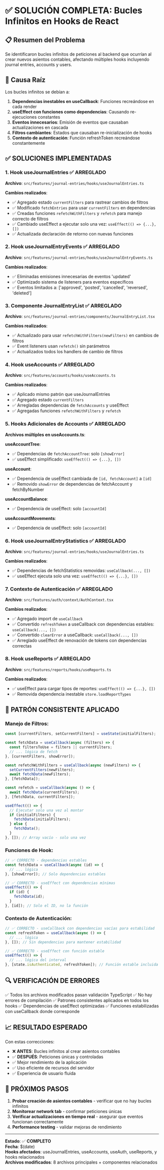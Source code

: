 # ✅ SOLUCIÓN COMPLETA: Bucles Infinitos en Hooks de React

## 📋 Resumen del Problema

Se identificaron bucles infinitos de peticiones al backend que ocurrían al crear nuevos asientos contables, afectando múltiples hooks incluyendo journal entries, accounts y users.

## 🔧 Causa Raíz

Los bucles infinitos se debían a:

1. **Dependencias inestables en useCallback**: Funciones recreándose en cada render
2. **useEffect con funciones como dependencias**: Causando re-ejecuciones constantes
3. **Eventos innecesarios**: Emisión de eventos que causaban actualizaciones en cascada
4. **Filtros cambiantes**: Estados que causaban re-inicialización de hooks
5. **Contexto de autenticación**: Función refreshToken recreándose constantemente

## ✅ SOLUCIONES IMPLEMENTADAS

### 1. Hook useJournalEntries ✅ ARREGLADO

**Archivo**: `src/features/journal-entries/hooks/useJournalEntries.ts`

**Cambios realizados**:
- ✅ Agregado estado `currentFilters` para rastrear cambios de filtros
- ✅ Modificado `fetchEntries` para usar `currentFilters` en dependencias
- ✅ Creadas funciones `refetchWithFilters` y `refetch` para manejo correcto de filtros
- ✅ Cambiado useEffect a ejecutar solo una vez: `useEffect(() => {...}, [])`
- ✅ Actualizada declaración de retorno con nuevas funciones

### 2. Hook useJournalEntryEvents ✅ ARREGLADO

**Archivo**: `src/features/journal-entries/hooks/useJournalEntryEvents.ts`

**Cambios realizados**:
- ✅ Eliminadas emisiones innecesarias de eventos 'updated'
- ✅ Optimizado sistema de listeners para eventos específicos
- ✅ Eventos limitados a: ['approved', 'posted', 'cancelled', 'reversed', 'deleted']

### 3. Componente JournalEntryList ✅ ARREGLADO

**Archivo**: `src/features/journal-entries/components/JournalEntryList.tsx`

**Cambios realizados**:
- ✅ Actualizado para usar `refetchWithFilters(newFilters)` en cambios de filtros
- ✅ Event listeners usan `refetch()` sin parámetros
- ✅ Actualizados todos los handlers de cambio de filtros

### 4. Hook useAccounts ✅ ARREGLADO

**Archivo**: `src/features/accounts/hooks/useAccounts.ts`

**Cambios realizados**:
- ✅ Aplicado mismo patrón que useJournalEntries
- ✅ Agregado estado `currentFilters`
- ✅ Arregladas dependencias de `fetchAccounts` y useEffect
- ✅ Agregadas funciones `refetchWithFilters` y `refetch`

### 5. Hooks Adicionales de Accounts ✅ ARREGLADO

**Archivos múltiples en useAccounts.ts**:

**useAccountTree**:
- ✅ Dependencias de `fetchAccountTree`: solo `[showError]`
- ✅ useEffect simplificado: `useEffect(() => {...}, [])`

**useAccount**:
- ✅ Dependencia de useEffect cambiada de `[id, fetchAccount]` a `[id]`
- ✅ Removido `showError` de dependencias de fetchAccount y fetchByNumber

**useAccountBalance**:
- ✅ Dependencia de useEffect: solo `[accountId]`

**useAccountMovements**:
- ✅ Dependencia de useEffect: solo `[accountId]`

### 6. Hook useJournalEntryStatistics ✅ ARREGLADO

**Archivo**: `src/features/journal-entries/hooks/useJournalEntries.ts`

**Cambios realizados**:
- ✅ Dependencias de fetchStatistics removidas: `useCallback(..., [])`
- ✅ useEffect ejecuta solo una vez: `useEffect(() => {...}, [])`

### 7. Contexto de Autenticación ✅ ARREGLADO

**Archivo**: `src/features/auth/context/AuthContext.tsx`

**Cambios realizados**:
- ✅ Agregado import de `useCallback`
- ✅ Convertido `refreshToken` a useCallback con dependencias estables: `useCallback(..., [])`
- ✅ Convertido `clearError` a useCallback: `useCallback(..., [])`
- ✅ Arreglado useEffect de renovación de tokens con dependencias correctas

### 8. Hook useReports ✅ ARREGLADO

**Archivo**: `src/features/reports/hooks/useReports.ts`

**Cambios realizados**:
- ✅ useEffect para cargar tipos de reportes: `useEffect(() => {...}, [])`
- ✅ Removida dependencia inestable `store.loadReportTypes`

## 🎯 PATRÓN CONSISTENTE APLICADO

### Manejo de Filtros:
```typescript
const [currentFilters, setCurrentFilters] = useState(initialFilters);

const fetchData = useCallback(async (filters) => {
  const filtersToUse = filters || currentFilters;
  // ... lógica de fetch
}, [currentFilters, showError]);

const refetchWithFilters = useCallback(async (newFilters) => {
  setCurrentFilters(newFilters);
  await fetchData(newFilters);
}, [fetchData]);

const refetch = useCallback(async () => {
  await fetchData(currentFilters);
}, [fetchData, currentFilters]);

useEffect(() => {
  // Ejecutar solo una vez al montar
  if (initialFilters) {
    fetchData(initialFilters);
  } else {
    fetchData();
  }
}, []); // Array vacío - solo una vez
```

### Funciones de Hook:
```typescript
// ✅ CORRECTO - dependencias estables
const fetchData = useCallback(async (id) => {
  // ... lógica
}, [showError]); // Solo dependencias estables

// ✅ CORRECTO - useEffect con dependencias mínimas
useEffect(() => {
  if (id) {
    fetchData(id);
  }
}, [id]); // Solo el ID, no la función
```

### Contexto de Autenticación:
```typescript
// ✅ CORRECTO - useCallback con dependencias vacías para estabilidad
const refreshToken = useCallback(async () => {
  // ... lógica
}, []); // Sin dependencias para mantener estabilidad

// ✅ CORRECTO - useEffect con función estable
useEffect(() => {
  // ... lógica del interval
}, [state.isAuthenticated, refreshToken]); // Función estable incluida
```

## 🔍 VERIFICACIÓN DE ERRORES

✅ Todos los archivos modificados pasan validación TypeScript
✅ No hay errores de compilación
✅ Patrones consistentes aplicados en todos los hooks
✅ Dependencias de useEffect optimizadas
✅ Funciones estabilizadas con useCallback donde corresponde

## 📈 RESULTADO ESPERADO

Con estas correcciones:
- ❌ **ANTES**: Bucles infinitos al crear asientos contables
- ✅ **DESPUÉS**: Peticiones únicas y controladas
- ✅ Mejor rendimiento de la aplicación
- ✅ Uso eficiente de recursos del servidor
- ✅ Experiencia de usuario fluida

## 🧪 PRÓXIMOS PASOS

1. **Probar creación de asientos contables** - verificar que no hay bucles infinitos
2. **Monitorear network tab** - confirmar peticiones únicas
3. **Verificar actualizaciones en tiempo real** - asegurar que eventos funcionan correctamente
4. **Performance testing** - validar mejoras de rendimiento

---

**Estado**: ✅ **COMPLETO**  
**Fecha**: $(date)  
**Hooks afectados**: useJournalEntries, useAccounts, useAuth, useReports, y hooks relacionados  
**Archivos modificados**: 8 archivos principales + componentes relacionados
